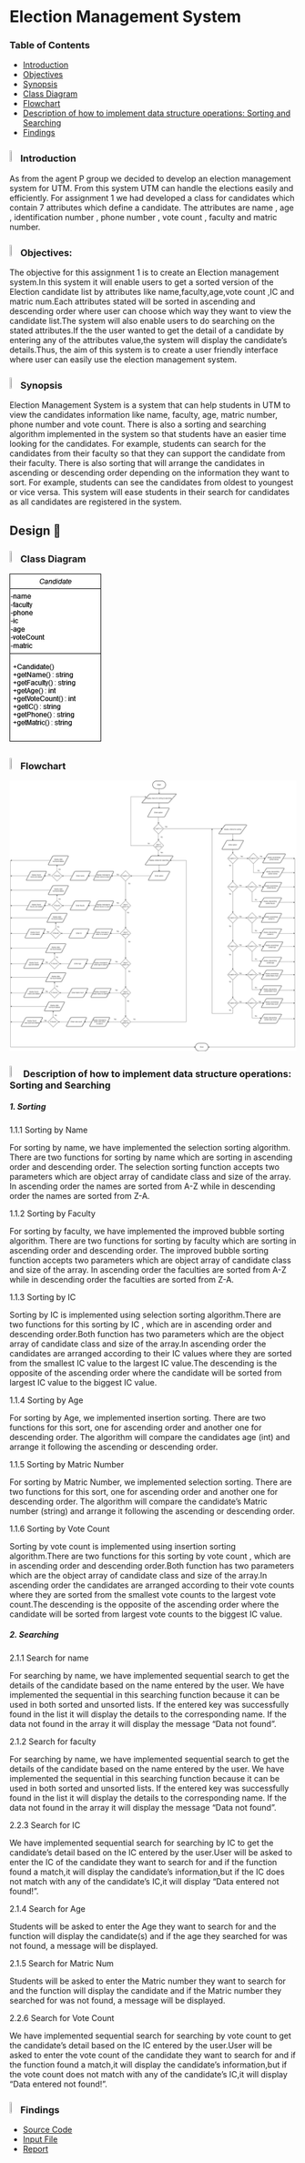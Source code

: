 # Election Management System

### Table of Contents
- [Introduction](#-introduction)
- [Objectives](#-objectives)
- [Synopsis](#-synopsis)
- [Class Diagram](#-class-diagram)
- [Flowchart](#-flowchart)
- [Description of how to implement data structure operations: Sorting and Searching](#-description-of-how-to-implement-data-structure-operations-sorting-and-searching)
- [Findings](#-Findings)

### <img src="https://github.com/jjn7702/SECJ2013-DSA/blob/main/images/project-management.png" width="3%" height="3%"> Introduction
As from the agent P group we decided to develop an election management system for   UTM. From this system UTM can  handle the elections easily and efficiently. For assignment 1 we had developed a class for candidates which contain 7 attributes which define a candidate. The attributes are name , age , identification number , phone number , vote count , faculty and matric number. 
  
### <img src="https://github.com/jjn7702/SECJ2013-DSA/assets/128120717/bc7e2df3-d20d-457c-b9fb-e0574b6a740e" width="3%" height="3%"> Objectives:
The objective for this assignment 1 is to create an Election management system.In this system it will enable users to get a sorted version of the Election candidate list by attributes like name,faculty,age,vote count ,IC and matric num.Each attributes stated will be sorted in ascending and descending order where user can choose which way they want to view the candidate list.The system will also enable users to do searching on the stated attributes.If the the user wanted to get the detail of a candidate by entering any of the attributes value,the system will display the candidate’s details.Thus, the aim of this system is to create a user friendly interface where user can easily use the election management system.


### <img src="https://github.com/jjn7702/SECJ2013-DSA/assets/128120717/ac62ef65-848d-41a6-97c2-1ff40be8ecd3" width="3%" height="3%"> Synopsis

Election Management System is a system that can help students in UTM to view the candidates information like name, faculty, age, matric number, phone number and vote count. There is also a sorting and searching algorithm implemented in the system so that students have an easier time looking for the candidates. For example, students can search for the candidates from their faculty so that they can support the candidate from their faculty. There is also sorting that will arrange the candidates in ascending or descending order depending on the information they want to sort. For example, students can see the candidates from oldest to youngest or vice versa. This system will ease students in their search for candidates as all candidates are registered in the system. 


## Design 🎨


### <img src="https://github.com/jjn7702/SECJ2013-DSA/assets/128120717/b7b1299f-ead1-4e66-ad2e-95b901f4f03c" width="3%" height="3%"> Class Diagram

![1](https://github.com/jjn7702/SECJ2013-DSA/blob/main/Submission/sec04/Agent%20P/images/classDIAGRAM.png)

### <img src="https://github.com/jjn7702/SECJ2013-DSA/assets/128120717/8b3596b0-7214-4cc8-b868-9ab2a0314386" width="3%" height="3%"> Flowchart

![2](https://github.com/jjn7702/SECJ2013-DSA/blob/main/Submission/sec04/Agent%20P/images/Ass1%20(1).jpg)

### <img src="https://github.com/jjn7702/SECJ2013-DSA/assets/128120717/fabaacbe-18c1-4f64-a3a5-e1b40e910e71" width="4%" height="4%"> Description of how to implement data structure operations: Sorting and Searching
##### 1. Sorting

1.1.1 Sorting by Name

For sorting by name, we have implemented the selection sorting algorithm. There are two functions for sorting by name which are sorting in ascending order and descending order. The selection sorting function accepts two parameters which are object array of candidate class and size of the array. In ascending order the names are sorted from A-Z while in descending order the names are sorted from Z-A. 

1.1.2 Sorting by Faculty

For sorting by faculty, we have implemented the improved bubble sorting algorithm. There are two functions for sorting by faculty which are sorting in ascending order and descending order. The improved bubble sorting function accepts two parameters which are object array of candidate class and size of the array. In ascending order the faculties are sorted from A-Z while in descending order the faculties are sorted from Z-A.

1.1.3 Sorting by IC

Sorting by IC is implemented using selection sorting algorithm.There are two functions for this sorting by IC , which are in ascending order and descending order.Both function has two parameters which are the object array of candidate class and size of the array.In ascending order the candidates are arranged according to their IC values where they are sorted from the smallest IC value to the largest IC value.The descending is the opposite of the ascending order where the candidate will be sorted from largest IC value to the biggest IC value.


1.1.4 Sorting by Age

For sorting by Age, we implemented insertion sorting. There are two functions for this sort, one for ascending order and another one for descending order. The algorithm will compare the candidates age (int) and arrange it following the ascending or descending order.

1.1.5 Sorting  by Matric Number

For sorting by 	Matric Number, we implemented selection sorting. There are two functions for this sort, one for ascending order and another one for descending order. The algorithm will compare the candidate’s Matric number (string) and arrange it following the ascending or descending order.

1.1.6 Sorting by Vote Count

Sorting by vote count is implemented using insertion sorting algorithm.There are two functions for this sorting by vote count , which are in ascending order and descending order.Both function has two parameters which  are the object array of candidate class and size of the array.In ascending order the candidates are arranged according to their vote counts where they are sorted from the smallest vote counts to the largest vote count.The descending is the opposite of the ascending order where the candidate will be sorted from largest vote counts to the biggest IC value.

    
##### 2. Searching

2.1.1 Search for name

For searching by name, we have implemented sequential search to get the details of the candidate based on the name entered by the user. We have implemented the sequential in this searching function because it can be used in both sorted and unsorted lists. If the entered key was successfully found in the list it will display the details to the corresponding name. If the data not found in the array it will display the message “Data not found”.

2.1.2 Search for faculty

For searching by name, we have implemented sequential search to get the details of the candidate based on the name entered by the user. We have implemented the sequential in this searching function because it can be used in both sorted and unsorted lists. If the entered key was successfully found in the list it will display the details to the corresponding name. If the data not found in the array it will display the message “Data not found”.

2.2.3 Search for IC

We have implemented sequential search for searching by IC to get the candidate’s detail based on the IC entered by the user.User will be asked to enter the IC of the candidate they want to search for and if the function found a match,it will display the candidate’s information,but if the IC does not match with any of the candidate’s IC,it will display “Data entered not found!”.

2.1.4 Search for Age

Students will be asked to enter the Age they want to search for and the function will display the candidate(s) and if the age they searched for was not found, a message will be displayed. 

2.1.5 Search for Matric Num

Students will be asked to enter the Matric number they want to search for and the function will display the candidate and if the Matric number they searched for was not found, a message will be displayed. 

2.2.6 Search for Vote Count

We have implemented sequential search for searching by vote count to get the candidate’s detail based on the IC entered by the user.User will be asked to enter the vote count of the candidate they want to search for and if the function found a match,it will display the candidate’s information,but if the vote count does not match with any of the candidate’s IC,it will display “Data entered not found!”.



### <img src="https://github.com/jjn7702/SECJ2013-DSA/blob/main/images/folder.png" width="3%" height="3%"> Findings 

- [Source Code](https://github.com/jjn7702/SECJ2013-DSA/blob/main/Submission/sec04/Agent%20P/ass1/Assignment1.cpp)
- [Input File](https://github.com/jjn7702/SECJ2013-DSA/blob/main/Submission/sec04/Agent%20P/ass1/cand.csv)
- [Report]()





